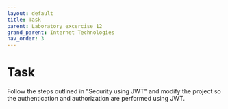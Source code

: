 ```yaml
---
layout: default
title: Task
parent: Laboratory excercise 12
grand_parent: Internet Technologies
nav_order: 3
---
```


# Task

Follow the steps outlined in "Security using JWT" and modify the project so the authentication and authorization are performed using JWT.
